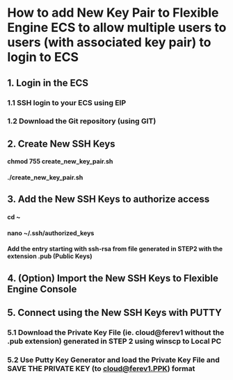 # How to add New Key Pair to Flexible Engine ECS to allow multiple users to users (with associated key pair) to login to ECS

## 1. Login in the ECS 
### 1.1 SSH login to your ECS using EIP
### 1.2 Download the Git repository (using GIT)


## 2. Create New SSH Keys
#### chmod 755 create_new_key_pair.sh
#### ./create_new_key_pair.sh

## 3. Add the New SSH Keys to authorize access
#### cd ~
#### nano ~/.ssh/authorized_keys
#### Add the entry starting with ssh-rsa from file generated in STEP2 with the extension .pub (Public Keys)

## 4. (Option) Import the New SSH Keys to Flexible Engine Console
## 5. Connect using the New SSH Keys with PUTTY
### 5.1 Download the Private Key File (ie. cloud@ferev1 without the .pub extension) generated in STEP 2 using winscp to Local PC
### 5.2 Use Putty Key Generator and load the Private Key File and SAVE THE PRIVATE KEY (to cloud@ferev1.PPK) format
